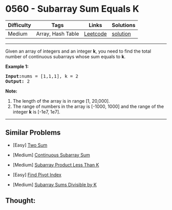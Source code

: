 # 0560 - Subarray Sum Equals K

Difficulty  | Tags | Links | Solutions
----------- | ---- | ----- | -----
Medium | Array, Hash Table | [Leetcode](https://leetcode.com/problems/subarray-sum-equals-k) | [solution](https://leetcode.com/problems/subarray-sum-equals-k/solution/)


-----------

<p>Given an array of integers and an integer <b>k</b>, you need to find the total number of continuous subarrays whose sum equals to <b>k</b>.</p>

<p><b>Example 1:</b><br />
<pre>
<b>Input:</b>nums = [1,1,1], k = 2
<b>Output:</b> 2
</pre>
</p>

<p><b>Note:</b><br>
<ol>
<li>The length of the array is in range [1, 20,000].</li>
<li>The range of numbers in the array is [-1000, 1000] and the range of the integer <b>k</b> is [-1e7, 1e7].</li>
</ol>
</p>


-----------


## Similar Problems

- [Easy] [Two Sum](two-sum)

- [Medium] [Continuous Subarray Sum](continuous-subarray-sum)

- [Medium] [Subarray Product Less Than K](subarray-product-less-than-k)

- [Easy] [Find Pivot Index](find-pivot-index)

- [Medium] [Subarray Sums Divisible by K](subarray-sums-divisible-by-k)




## Thought:
